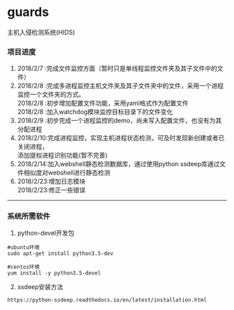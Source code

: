 # guards
主机入侵检测系统(HIDS)

### 项目进度
1. 2018/2/7 :完成文件监控方面（暂时只是单线程监控文件夹及其子文件中的文件）
2. 2018/2/8 :完成多进程监控主机文件夹及其子文件夹中的文件，采用一个进程监控一个文件夹的方式。<br/>
   2018/2/8 :初步增加配置文件功能，采用yaml格式作为配置文件<br>
   2018/2/8 :加入watchdog模块监控目标目录下的文件变化
3. 2018/2/9 :初步完成一个进程监控的demo，尚未写入配置文件，也没有为其分配进程
4. 2018/2/10:完成进程监控，实现主机进程状态检测，可及时发现新创建或者已关闭进程，<br>
             添加提权进程识别功能(暂不完善)
5. 2018/2/14:加入webshell静态检测数据库，通过使用python ssdeep库通过文件相似度对webshell进行静态检测
6. 2018/2/23:增加日志模块<br>
   2018/2/23:修正一些错误
---
### 系统所需软件
1. python-devel开发包
```shell
#ubuntu环境
sudo apt-get install python3.5-dev

#centos环境
yum install -y python3.5-devel
```
2. ssdeep安装方法
```shell
https://python-ssdeep.readthedocs.io/en/latest/installation.html
```